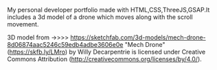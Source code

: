 My personal developer portfolio made with HTML,CSS,ThreeJS,GSAP.It includes a 3d model of a drone which moves along with the scroll movement.

3D model from ->>>>
https://sketchfab.com/3d-models/mech-drone-8d06874aac5246c59edb4adbe3606e0e
"Mech Drone" (https://skfb.ly/LMro) by Willy Decarpentrie is licensed under Creative Commons Attribution (http://creativecommons.org/licenses/by/4.0/).
